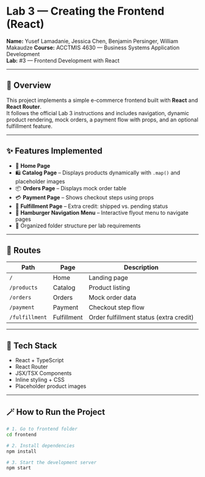 # Lab 3 — Creating the Frontend (React)

**Name:** Yusef Lamadanie, Jessica Chen, Benjamin Persinger, William Makaudze
**Course:** ACCTMIS 4630 — Business Systems Application Development  
**Lab:** #3 — Frontend Development with React

---

## 🧭 Overview

This project implements a simple e-commerce frontend built with **React** and **React Router**.  
It follows the official Lab 3 instructions and includes navigation, dynamic product rendering, mock orders, a payment flow with props, and an optional fulfillment feature.

---

## ✨ Features Implemented

- 🏡 **Home Page**
- 🛍️ **Catalog Page** – Displays products dynamically with `.map()` and placeholder images
- 📦 **Orders Page** – Displays mock order table
- 💳 **Payment Page** – Shows checkout steps using props
- 🚚 **Fulfillment Page** – Extra credit: shipped vs. pending status
- 🧭 **Hamburger Navigation Menu** – Interactive flyout menu to navigate pages
- 📁 Organized folder structure per lab requirements

---

## 🧭 Routes

| Path | Page | Description |
|------|------|-------------|
| `/` | Home | Landing page |
| `/products` | Catalog | Product listing |
| `/orders` | Orders | Mock order data |
| `/payment` | Payment | Checkout step flow |
| `/fulfillment` | Fulfillment | Order fulfillment status (extra credit) |

---

## 🧰 Tech Stack

- React + TypeScript
- React Router
- JSX/TSX Components
- Inline styling + CSS
- Placeholder product images

---

## 🪄 How to Run the Project

```bash
# 1. Go to frontend folder
cd frontend

# 2. Install dependencies
npm install

# 3. Start the development server
npm start

